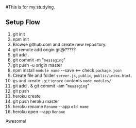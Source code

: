 #This is for my studying.

## Setup Flow

1. git init
2. npm init
3. Browse github.com and create new repository.
4. git remote add origin git@?????
5. git add .
6. git commit -m "`messaging`"
7. git push -u origin master
8. npm install `module name` --save  <== check `package.json`
9. Create file and folder `server.js`, `public`, `public/index.html`.
10. gs and create `.gitignore` contents `node_modules/`.
11. git add . & git commit -am "`messaging`"
12. git push
13. heroku create
14. git push heroku master
15. heroku rename `Rename` --app `old name`
16. heroku open --app `Rename`

Awesome!

